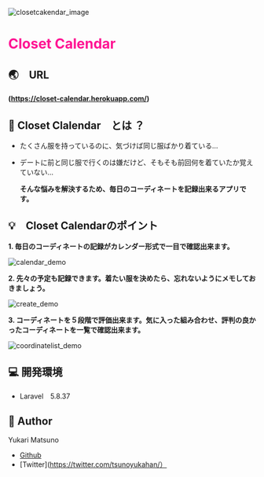 ![closetcakendar_image](https://user-images.githubusercontent.com/60007570/78478126-dc5f3380-777f-11ea-9945-fbe6c91f7635.png)
# <font color="DeepPink">Closet Calendar</font>


## :earth_asia:　URL

#### (https://closet-calendar.herokuapp.com/)

## :ribbon: Closet Clalendar　とは ？
* たくさん服を持っているのに、気づけば同じ服ばかり着ている…
* デートに前と同じ服で行くのは嫌だけど、そもそも前回何を着ていたか覚えていない…


  **そんな悩みを解決するため、毎日のコーディネートを記録出来るアプリです。**





## :bulb:　Closet Calendarのポイント

**1. 毎日のコーディネートの記録がカレンダー形式で一目で確認出来ます。**

![calendar_demo](https://user-images.githubusercontent.com/60007570/78555091-40006400-7847-11ea-87a5-518cd68e9bec.png)

**2. 先々の予定も記録できます。着たい服を決めたら、忘れないようにメモしておきましょう。**

![create_demo](https://user-images.githubusercontent.com/60007570/78555151-60302300-7847-11ea-91b5-1778871f8d2e.png)

**3. コーディネートを５段階で評価出来ます。気に入った組み合わせ、評判の良かったコーディネートを一覧で確認出来ます。**

![coordinatelist_demo](https://user-images.githubusercontent.com/60007570/78555516-2d3a5f00-7848-11ea-8ae8-283e1c88de3b.png)





## :computer: 開発環境

* Laravel　5.8.37


## :woman: Author

Yukari Matsuno
* [Github](https://github.com/Yukari-Matsuno/)
* [Twitter](https://twitter.com/tsunoyukahan/）









